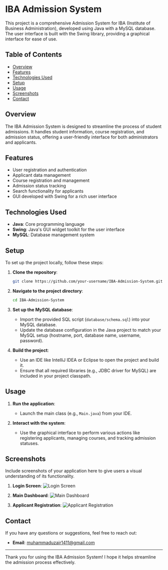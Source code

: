 # IBA Admission System

This project is a comprehensive Admission System for IBA (Institute of Business Administration), developed using Java with a MySQL database. The user interface is built with the Swing library, providing a graphical interface for ease of use.

## Table of Contents

- [Overview](#overview)
- [Features](#features)
- [Technologies Used](#technologies-used)
- [Setup](#setup)
- [Usage](#usage)
- [Screenshots](#screenshots)
- [Contact](#contact)

## Overview

The IBA Admission System is designed to streamline the process of student admissions. It handles student information, course registration, and admission status, offering a user-friendly interface for both administrators and applicants.

## Features

- User registration and authentication
- Applicant data management
- Course registration and management
- Admission status tracking
- Search functionality for applicants
- GUI developed with Swing for a rich user interface

## Technologies Used

- **Java**: Core programming language
- **Swing**: Java's GUI widget toolkit for the user interface
- **MySQL**: Database management system

## Setup

To set up the project locally, follow these steps:

1. **Clone the repository**:
    ```bash
    git clone https://github.com/your-username/IBA-Admission-System.git
    ```

2. **Navigate to the project directory**:
    ```bash
    cd IBA-Admission-System
    ```

3. **Set up the MySQL database**:
    - Import the provided SQL script (`database/schema.sql`) into your MySQL database.
    - Update the database configuration in the Java project to match your MySQL setup (hostname, port, database name, username, password).

4. **Build the project**:
    - Use an IDE like IntelliJ IDEA or Eclipse to open the project and build it.
    - Ensure that all required libraries (e.g., JDBC driver for MySQL) are included in your project classpath.

## Usage

1. **Run the application**:
    - Launch the main class (e.g., `Main.java`) from your IDE.

2. **Interact with the system**:
    - Use the graphical interface to perform various actions like registering applicants, managing courses, and tracking admission statuses.

## Screenshots

Include screenshots of your application here to give users a visual understanding of its functionality.

1. **Login Screen**:
    ![Login Screen](screenshots/login.png)

2. **Main Dashboard**:
    ![Main Dashboard](screenshots/dashboard.png)

3. **Applicant Registration**:
    ![Applicant Registration](screenshots/registration.png)

## Contact

If you have any questions or suggestions, feel free to reach out:

- **Email**: muhammaduzair1411@gmail.com

---

Thank you for using the IBA Admission System! I hope it helps streamline the admission process effectively.
